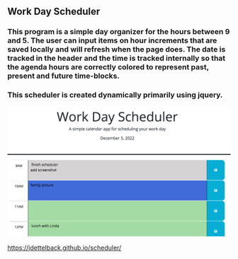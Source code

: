 ## Work Day Scheduler 

### This program is a simple day organizer for the hours between 9 and 5.  The user can input items on hour increments that are saved locally and will refresh when the page does.  The date is tracked in the header and the time is tracked internally so that the agenda hours are correctly colored to represent past, present and future time-blocks.

### This scheduler is created dynamically primarily using jquery.

![screenshot](https://raw.githubusercontent.com/jdettelback/scheduler/main/assets/schedulerscreenshot.png)

https://jdettelback.github.io/scheduler/
